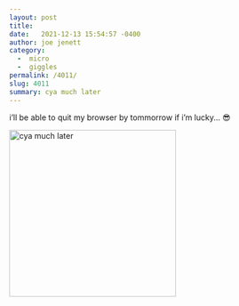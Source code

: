 ```yaml
---
layout: post
title:  
date:   2021-12-13 15:54:57 -0400
author: joe jenett
category:
  -  micro
  -  giggles
permalink: /4011/
slug: 4011
summary: cya much later
---
```

<p>i’ll be able to quit my browser by tommorrow if i’m lucky... 😎</p>
<p><img src="https://simply.joejenett.com/images/cyamuchlater.png" alt="cya much later" width="300" /></p>
<a style="display:none;" href="https://brid.gy/publish/twitter"><small>(cross-posted to twitter)</small></a>
<data class="p-bridgy-omit-link" value="false"></data>